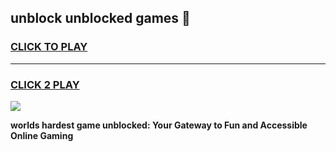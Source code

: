 
## unblock unblocked games 👋
<h3>
<a href="https://premium.freeplayer.one?title=unblock_unblocked_games&ref=12F">CLICK TO PLAY</a></h3>
<hr>

<h3>
<a href="https://premium.freeplayer.one?title=unblock_unblocked_games&ref=12F">CLICK 2 PLAY</a>
  
</h3>

<a href="https://premium.freeplayer.one?title=unblock_unblocked_games&ref=12F/"><img src="https://clearcache.store/games.png"></a>


**worlds hardest game unblocked: Your Gateway to Fun and Accessible Online Gaming**
